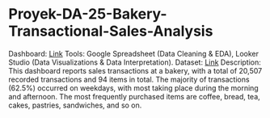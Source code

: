 # Proyek-DA-25-Bakery-Transactional-Sales-Analysis
Dashboard: [Link](https://lookerstudio.google.com/u/0/reporting/094027f3-7f78-42c3-8304-680f51f84e24)
Tools: Google Spreadsheet (Data Cleaning & EDA), Looker Studio (Data Visualizations & Data Interpretation).
Dataset: [Link](https://www.kaggle.com/datasets/akashdeepkuila/bakery)
Description:
This dashboard reports sales transactions at a bakery, with a total of 20,507 recorded transactions and 94 items in total. The majority of transactions (62.5%) occurred on weekdays, with most taking place during the morning and afternoon. The most frequently purchased items are coffee, bread, tea, cakes, pastries, sandwiches, and so on.
